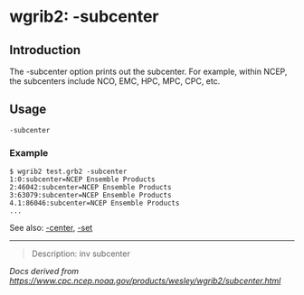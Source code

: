 # wgrib2: -subcenter

## Introduction

The -subcenter option prints out the subcenter.
For example, within NCEP, the subcenters include NCO, EMC, HPC, MPC, CPC, etc.

## Usage

```
-subcenter
```

### Example

```
$ wgrib2 test.grb2 -subcenter
1:0:subcenter=NCEP Ensemble Products
2:46042:subcenter=NCEP Ensemble Products
3:63079:subcenter=NCEP Ensemble Products
4.1:86046:subcenter=NCEP Ensemble Products
...
```

See also: [-center](./center.md),
[-set](./set.md)

---

> Description: inv subcenter

_Docs derived from <https://www.cpc.ncep.noaa.gov/products/wesley/wgrib2/subcenter.html>_
